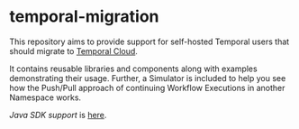 # temporal-migration

This repository aims to provide support for self-hosted Temporal users that should migrate to [Temporal Cloud](https://temporal.io/cloud).

It contains reusable libraries and components along with examples demonstrating their usage. Further, a Simulator is
included to help you see how the Push/Pull approach of continuing Workflow Executions in another Namespace works.


*Java SDK support* is [here](/java).


